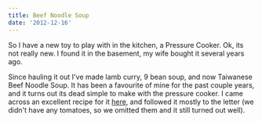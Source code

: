 ```yaml
---
title: Beef Noodle Soup
date: '2012-12-16'
---
```

So I have a new toy to play with in the kitchen, a Pressure Cooker. Ok, its not really new. I found it in the basement, my wife bought it several years ago.

Since hauling it out I've made lamb curry, 9 bean soup, and now Taiwanese Beef Noodle Soup. It has been a favourite of mine for the past couple years, and it turns out its dead simple to make with the pressure cooker. I came across an excellent recipe for it [here](https://peggyunderpressure.com/beef-noodles/), and followed it mostly to the letter (we didn't have any tomatoes, so we omitted them and it still turned out well).
